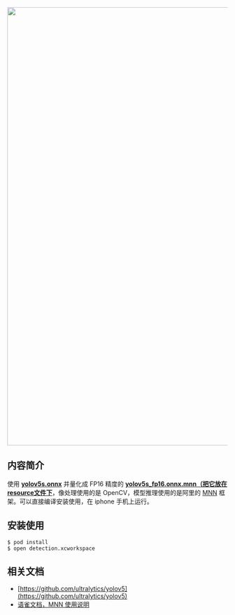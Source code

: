 <a href="https://apps.apple.com/app/id1452689527" target="_blank">
<img src="https://user-images.githubusercontent.com/30433053/111970562-5fff6500-8b36-11eb-84f5-fe557964a4f5.jpg" width="1000"></a>

## 内容简介

使用 [**yolov5s.onnx**](https://github.com/YunYang1994/openwork/releases/download/v1.0/yolov5s.onnx) 并量化成 FP16 精度的 [**yolov5s_fp16.onnx.mnn（把它放在resource文件下**](https://github.com/YunYang1994/OpenWork/releases/download/v1.0/yolov5s_fp16.onnx.mnn)，像处理使用的是 OpenCV，模型推理使用的是阿里的 [MNN](https://github.com/alibaba/MNN) 框架。可以直接编译安装使用，在 iphone 手机上运行。

## 安装使用

```bashrc
$ pod install
$ open detection.xcworkspace 
```

## 相关文档
- [https://github.com/ultralytics/yolov5](https://github.com/ultralytics/yolov5)
- [语雀文档，MNN 使用说明](https://www.yuque.com/mnn/cn)
